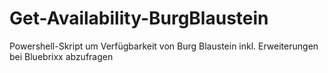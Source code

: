 # Get-Availability-BurgBlaustein
Powershell-Skript um Verfügbarkeit von Burg Blaustein inkl. Erweiterungen bei Bluebrixx abzufragen
